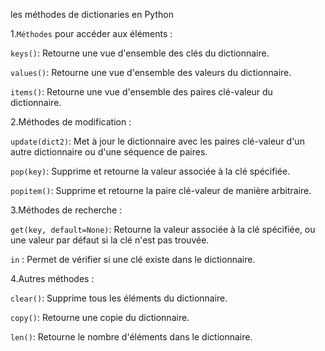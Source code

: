 les méthodes de dictionaries en Python

1.```Méthodes``` pour accéder aux éléments :

```keys()```: Retourne une vue d'ensemble des clés du dictionnaire.

```values()```: Retourne une vue d'ensemble des valeurs du dictionnaire.

```items()```: Retourne une vue d'ensemble des paires clé-valeur du dictionnaire.

2.Méthodes de modification :

```update(dict2)```: Met à jour le dictionnaire avec les paires clé-valeur d'un autre dictionnaire ou d'une séquence de paires.

```pop(key)```: Supprime et retourne la valeur associée à la clé spécifiée.

```popitem()```: Supprime et retourne la paire clé-valeur de manière arbitraire.

3.Méthodes de recherche :

```get(key, default=None)```: Retourne la valeur associée à la clé spécifiée, ou une valeur par défaut si la clé n'est pas trouvée.

```in``` : Permet de vérifier si une clé existe dans le dictionnaire.

4.Autres méthodes :

```clear()```: Supprime tous les éléments du dictionnaire.

```copy()```: Retourne une copie du dictionnaire.

```len()```: Retourne le nombre d'éléments dans le dictionnaire.